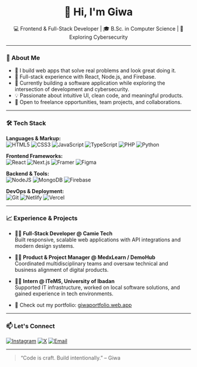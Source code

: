 <h1 align="center">👋 Hi, I'm Giwa</h1>
<p align="center">
  💻 Frontend & Full-Stack Developer | 🎓 B.Sc. in Computer Science | 🧠 Exploring Cybersecurity  
</p>

---

### 🧭 About Me

- 🔨 I build web apps that solve real problems and look great doing it.
- 🚀 Full-stack experience with React, Node.js, and Firebase.
- 🎯 Currently building a software application while exploring the intersection of development and cybersecurity.
- 💡 Passionate about intuitive UI, clean code, and meaningful products.
- 🤝 Open to freelance opportunities, team projects, and collaborations.

---

### 🛠️ Tech Stack

**Languages & Markup:**  
![HTML5](https://img.shields.io/badge/html5-%23E34F26.svg?style=flat&logo=html5&logoColor=white)
![CSS3](https://img.shields.io/badge/css3-%231572B6.svg?style=flat&logo=css3&logoColor=white)
![JavaScript](https://img.shields.io/badge/javascript-%23323330.svg?style=flat&logo=javascript&logoColor=%23F7DF1E)
![TypeScript](https://img.shields.io/badge/typescript-%23007ACC.svg?style=flat&logo=typescript&logoColor=white)
![PHP](https://img.shields.io/badge/php-%23777BB4.svg?style=flat&logo=php&logoColor=white)
![Python](https://img.shields.io/badge/python-3670A0?style=flat&logo=python&logoColor=ffdd54)

**Frontend Frameworks:**  
![React](https://img.shields.io/badge/react-%2320232a.svg?style=flat&logo=react&logoColor=%2361DAFB)
![Next.js](https://img.shields.io/badge/Next-black?style=flat&logo=next.js&logoColor=white)
![Framer](https://img.shields.io/badge/Framer-black?style=flat&logo=framer&logoColor=blue)
![Figma](https://img.shields.io/badge/figma-%23F24E1E.svg?style=flat&logo=figma&logoColor=white)

**Backend & Tools:**  
![NodeJS](https://img.shields.io/badge/node.js-6DA55F?style=flat&logo=node.js&logoColor=white)
![MongoDB](https://img.shields.io/badge/MongoDB-%234ea94b.svg?style=flat&logo=mongodb&logoColor=white)
![Firebase](https://img.shields.io/badge/firebase-%23039BE5.svg?style=flat&logo=firebase)

**DevOps & Deployment:**  
![Git](https://img.shields.io/badge/git-%23F05033.svg?style=flat&logo=git&logoColor=white)
![Netlify](https://img.shields.io/badge/netlify-%23000000.svg?style=flat&logo=netlify&logoColor=#00C7B7)
![Vercel](https://img.shields.io/badge/vercel-%23000000.svg?style=flat&logo=vercel&logoColor=white)

---

### 📈 Experience & Projects

- 🧑‍💻 **Full-Stack Developer @ Camie Tech**  
  Built responsive, scalable web applications with API integrations and modern design systems.

- 👨‍💼 **Product & Project Manager @ MedxLearn / DemoHub**  
  Coordinated multidisciplinary teams and oversaw technical and business alignment of digital products.

- 👨‍💻 **Intern @ ITeMS, University of Ibadan**  
  Supported IT infrastructure, worked on local software solutions, and gained experience in tech environments.

- 🔧 Check out my portfolio: [giwaportfolio.web.app](https://giwaportfolio.web.app/)

---

### 📫 Let's Connect

[![Instagram](https://img.shields.io/badge/@giwaims-E4405F?style=flat&logo=instagram&logoColor=white)](https://instagram.com/giwaims)
[![X](https://img.shields.io/badge/@giwaims-1DA1F2?style=flat&logo=twitter&logoColor=white)](https://x.com/@giwaims)
[![Email](https://img.shields.io/badge/Gmail-D14836?style=flat&logo=gmail&logoColor=white)](mailto:giwaimam4@gmail.com)

---

> “Code is craft. Build intentionally.” – Giwa
